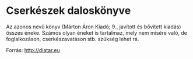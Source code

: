 Cserkészek daloskönyve
======================

Az azonos nevű könyv (Márton Áron Kiadó; 9., javított és bővített kiadás) összes éneke. Számos olyan éneket is tartalmaz, mely nem misére való, de foglalkozáson, cserkészavatáson stb. szükség lehet rá. 

Forrás: http://diatar.eu
